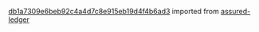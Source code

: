 [db1a7309e6beb92c4a4d7c8e915eb19d4f4b6ad3](https://github.com/insolar/assured-ledger/commit/db1a7309e6beb92c4a4d7c8e915eb19d4f4b6ad3) imported from [assured-ledger](https://github.com/insolar/assured-ledger)

